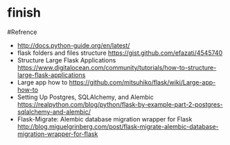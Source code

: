 finish
======

#Refrence
- http://docs.python-guide.org/en/latest/
- flask folders and files structure https://gist.github.com/efazati/4545740 
- Structure Large Flask Applications https://www.digitalocean.com/community/tutorials/how-to-structure-large-flask-applications
- Large app how to https://github.com/mitsuhiko/flask/wiki/Large-app-how-to
- Setting Up Postgres, SQLAlchemy, and Alembic https://realpython.com/blog/python/flask-by-example-part-2-postgres-sqlalchemy-and-alembic/
- Flask-Migrate: Alembic database migration wrapper for Flask http://blog.miguelgrinberg.com/post/flask-migrate-alembic-database-migration-wrapper-for-flask
